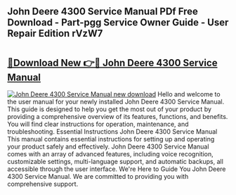 ## John Deere 4300 Service Manual PDf Free Download - Part-pgg Service Owner Guide - User Repair Edition rVzW7

# <h2><a href="http://bc92455.oget.top/?id=John+Deere+4300+Service+Manual">🔗Download New 👉🔴 John Deere 4300 Service Manual</a></h2>

[![John Deere 4300 Service Manual new download](https://i.imgur.com/5g1atiW.png)](http://bc92455.oget.top/?id=John+Deere+4300+Service+Manual)
Hello and welcome to the user manual for your newly installed John Deere 4300 Service Manual. This guide is designed to help you get the most out of your product by providing a comprehensive overview of its features, functions, and benefits. You will find clear instructions for operation, maintenance, and troubleshooting. Essential Instructions John Deere 4300 Service Manual This manual contains essential instructions for setting up and operating your product safely and effectively. John Deere 4300 Service Manual comes with an array of advanced features, including voice recognition, customizable settings, multi-language support, and automatic backups, all accessible through the user interface. We're Here to Guide You John Deere 4300 Service Manual. We are committed to providing you with comprehensive support.
